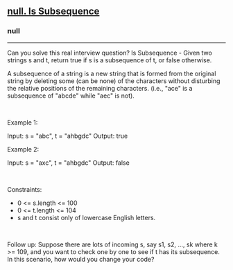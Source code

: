 <h2><a href="https://leetcode.com/problems/is-subsequence/">null. Is Subsequence</a></h2><h3>null</h3><hr>Can you solve this real interview question? Is Subsequence - Given two strings s and t, return true if s is a subsequence of t, or false otherwise.

A subsequence of a string is a new string that is formed from the original string by deleting some (can be none) of the characters without disturbing the relative positions of the remaining characters. (i.e., "ace" is a subsequence of "abcde" while "aec" is not).

 

Example 1:

Input: s = "abc", t = "ahbgdc"
Output: true


Example 2:

Input: s = "axc", t = "ahbgdc"
Output: false


 

Constraints:

 * 0 <= s.length <= 100
 * 0 <= t.length <= 104
 * s and t consist only of lowercase English letters.

 

Follow up: Suppose there are lots of incoming s, say s1, s2, ..., sk where k >= 109, and you want to check one by one to see if t has its subsequence. In this scenario, how would you change your code?